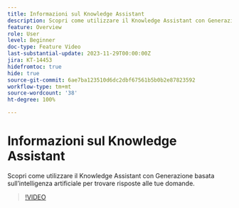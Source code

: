 ```yaml
---
title: Informazioni sul Knowledge Assistant
description: Scopri come utilizzare il Knowledge Assistant con Generazione basata sull’intelligenza artificiale per trovare risposte alle tue domande.
feature: Overview
role: User
level: Beginner
doc-type: Feature Video
last-substantial-update: 2023-11-29T00:00:00Z
jira: KT-14453
hidefromtoc: true
hide: true
source-git-commit: 6ae7ba123510d6dc2dbf67561b5b0b2e87823592
workflow-type: tm+mt
source-wordcount: '38'
ht-degree: 100%

---
```



# Informazioni sul Knowledge Assistant

Scopri come utilizzare il Knowledge Assistant con Generazione basata sull’intelligenza artificiale per trovare risposte alle tue domande.

>[!VIDEO](https://video.tv.adobe.com/v/3425807/?learn=on)
